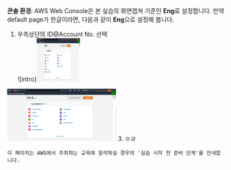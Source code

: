 
**콘솔 환경**: AWS Web Console은 본 실습의 화면캡쳐 기준인 **Eng**로 설정합니다. 
만약 default page가 한글이라면, 다음과 같이 **Eng**으로 설정해 봅니다.

1. 우측상단의 ID@Account No. 선택<br>
![intro]<img src="../images/0-1.png" width="100" height="100"/>
<img src = "../images/0-1.png" width = "50%" height = "50%">  
3. ㅇㄹ


`이 페이지는 AWS에서 주최하는 교육에 참석하실 경우의 '실습 시작 전 준비 단계'를 안내합니다.`
